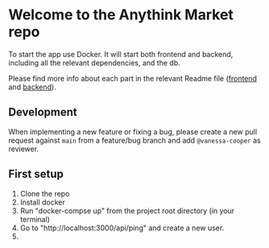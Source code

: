 # Welcome to the Anythink Market repo

To start the app use Docker. It will start both frontend and backend, including all the relevant dependencies, and the db.

Please find more info about each part in the relevant Readme file ([frontend](frontend/readme.md) and [backend](backend/README.md)).

## Development

When implementing a new feature or fixing a bug, please create a new pull request against `main` from a feature/bug branch and add `@vanessa-cooper` as reviewer.

## First setup

1. Clone the repo
2. Install docker
3. Run "docker-compse up" from the project root directory (in your terminal)
4. Go to "http://localhost:3000/api/ping" and create a new user.
5. 

